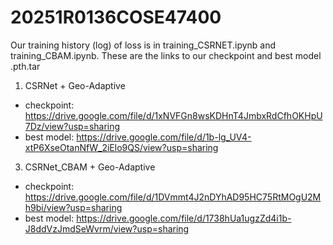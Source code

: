 # 20251R0136COSE47400

Our training history (log) of loss is in training_CSRNET.ipynb and training_CBAM.ipynb.
These are the links to our checkpoint and best model .pth.tar
1. CSRNet + Geo-Adaptive
  - checkpoint: https://drive.google.com/file/d/1xNVFGn8wsKDHnT4JmbxRdCfhOKHpU7Dz/view?usp=sharing
  - best model: https://drive.google.com/file/d/1b-lg_UV4-xtP6XseOtanNfW_2iElo9QS/view?usp=sharing
3. CSRNet_CBAM + Geo-Adaptive
  - checkpoint: https://drive.google.com/file/d/1DVmmt4J2nDYhAD95HC75RtMOgU2Mh9bi/view?usp=sharing
  - best model: https://drive.google.com/file/d/1738hUa1ugzZd4i1b-J8ddVzJmdSeWvrm/view?usp=sharing
  
